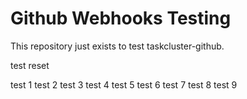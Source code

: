 # Github Webhooks Testing
This repository just exists to test taskcluster-github.

test reset

test 1
test 2
test 3
test 4
test 5
test 6
test 7
test 8
test 9
